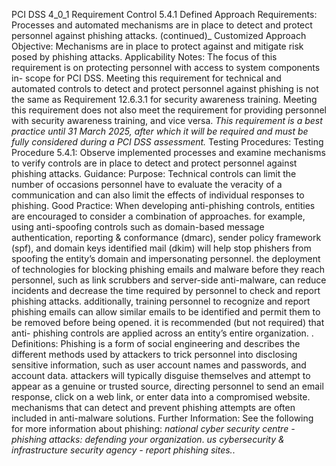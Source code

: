 PCI DSS 4_0_1 Requirement Control 5.4.1 Defined Approach Requirements: Processes and automated mechanisms are in place to detect and protect personnel against phishing attacks. (continued)_ Customized Approach Objective: Mechanisms are in place to protect against and mitigate risk posed by phishing attacks. Applicability Notes: The focus of this requirement is on protecting personnel with access to system components in- scope for PCI DSS. Meeting this requirement for technical and automated controls to detect and protect personnel against phishing is not the same as Requirement 12.6.3.1 for security awareness training. Meeting this requirement does not also meet the requirement for providing personnel with security awareness training, and vice versa. _This requirement is a best practice until 31 March_ _2025, after which it will be required and must be_ _fully considered during a PCI DSS assessment._ Testing Procedures: Testing Procedure 5.4.1: Observe implemented processes and examine mechanisms to verify controls are in place to detect and protect personnel against phishing attacks. Guidance: Purpose: Technical controls can limit the number of occasions personnel have to evaluate the veracity of a communication and can also limit the effects of individual responses to phishing. Good Practice: When developing anti-phishing controls, entities are encouraged to consider a combination of approaches. for example, using anti-spoofing controls such as domain-based message authentication, reporting & conformance (dmarc), sender policy framework (spf), and domain keys identified mail (dkim) will help stop phishers from spoofing the entity’s domain and impersonating personnel. the deployment of technologies for blocking phishing emails and malware before they reach personnel, such as link scrubbers and server-side anti-malware, can reduce incidents and decrease the time required by personnel to check and report phishing attacks. additionally, training personnel to recognize and report phishing emails can allow similar emails to be identified and permit them to be removed before being opened. it is recommended (but not required) that anti- phishing controls are applied across an entity’s entire organization. . Definitions: Phishing is a form of social engineering and describes the different methods used by attackers to trick personnel into disclosing sensitive information, such as user account names and passwords, and account data. attackers will typically disguise themselves and attempt to appear as a genuine or trusted source, directing personnel to send an email response, click on a web link, or enter data into a compromised website. mechanisms that can detect and prevent phishing attempts are often included in anti-malware solutions. Further Information: See the following for more information about phishing: _national cyber security centre - phishing attacks:_ _defending your organization_. _us cybersecurity & infrastructure security agency -_ _report phishing sites._.